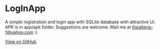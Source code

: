 # LogInApp
A simple registration and login app with SQLite database with attractive UI.
APK is in app/apk folder.
Suggestions are welcome. Mail me at thealteria-1@yahoo.com :)

<a href="https://github.com/thealteria/LogInApp" class="btn btn-github"><span class="icon"></span>View on GitHub</a>
